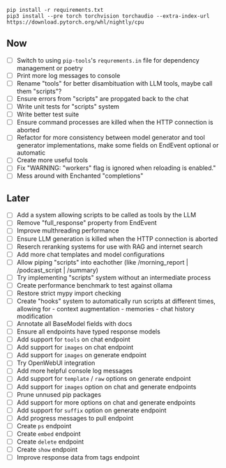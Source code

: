 ```
pip install -r requirements.txt
pip3 install --pre torch torchvision torchaudio --extra-index-url https://download.pytorch.org/whl/nightly/cpu
```

## Now

- [ ] Switch to using `pip-tools`'s `requrements.in` file for dependency management or poetry
- [ ] Print more log messages to console
- [ ] Rename "tools" for better disambituation with LLM tools, maybe call them "scripts"?
- [ ] Ensure errors from "scripts" are propgated back to the chat
- [ ] Write unit tests for "scripts" system
- [ ] Write better test suite
- [ ] Ensure command processes are killed when the HTTP connection is aborted
- [ ] Refactor for more consistency between model generator and tool generator implementations, make some fields on EndEvent optional or automatic
- [ ] Create more useful tools
- [ ] Fix "WARNING: "workers" flag is ignored when reloading is enabled."
- [ ] Mess around with Enchanted "completions"

## Later

- [ ] Add a system allowing scripts to be called as tools by the LLM
- [ ] Remove "full_response" property from EndEvent
- [ ] Improve multhreading performance
- [ ] Ensure LLM generation is killed when the HTTP connection is aborted
- [ ] Reserch reranking systems for use with RAG and internet search
- [ ] Add more chat templates and model configurations
- [ ] Allow piping "scripts" into eachother (like /morning_report | /podcast_script | /summary)
- [ ] Try implementing "scripts" system without an intermediate process
- [ ] Create performance benchmark to test against ollama
- [ ] Restore strict mypy import checking
- [ ] Create "hooks" system to automatically run scripts at different times, allowing for - context augmentation - memories - chat history modification
- [ ] Annotate all BaseModel fields with docs
- [ ] Ensure all endpoints have typed response models
- [ ] Add support for `tools` on chat endpoint
- [ ] Add support for `images` on chat endpoint
- [ ] Add support for `images` on generate endpoint
- [ ] Try OpenWebUI integration
- [ ] Add more helpful console log messages
- [ ] Add support for `template` / `raw` options on generate endpoint
- [ ] Add support for `images` option on chat and generate endpoints
- [ ] Prune unnused pip packages
- [ ] Add support for more options on chat and generate endpoints
- [ ] Add support for `suffix` option on generate endpoint
- [ ] Add progress messages to pull endpoint
- [ ] Create `ps` endpoint
- [ ] Create `embed` endpoint
- [ ] Create `delete` endpoint
- [ ] Create `show` endpoint
- [ ] Improve response data from tags endpoint
